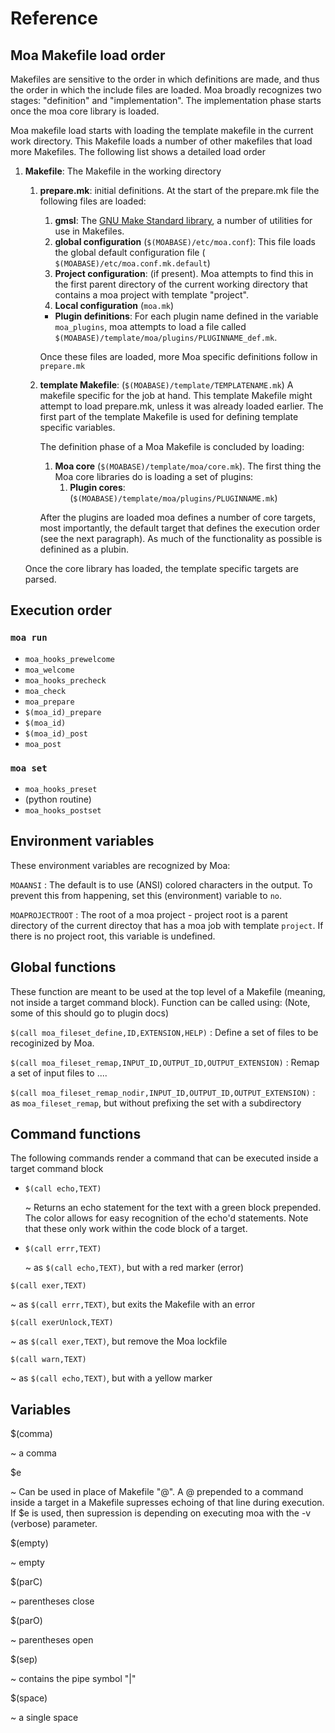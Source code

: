 # Reference

## Moa Makefile load order

Makefiles are sensitive to the order in which definitions are made,
and thus the order in which the include files are loaded. Moa broadly
recognizes two stages: "definition" and "implementation". The
implementation phase starts once the moa core library is
loaded. 

Moa makefile load starts with loading the template makefile in the
current work directory. This Makefile loads a number of other
makefiles that load more Makefiles. The following list shows a
detailed load order

1. **Makefile**: The Makefile in the working directory
    1. **prepare.mk**: initial definitions. At the start of the
        prepare.mk file the following files are loaded:
        
        1. **gmsl**: The
            [GNU Make Standard library](http://gmsl.sourceforge.net/),
            a number of utilities for use in Makefiles.
        1. **global configuration** (`$(MOABASE)/etc/moa.conf`): This
          file loads the global default configuration file (
          `$(MOABASE)/etc/moa.conf.mk.default`)
        1. **Project configuration**: (if present). Moa attempts to
          find this in the first parent directory of the current
          working directory that contains a moa project with template
          "project".
        1. **Local configuration** (`moa.mk`)
        * **Plugin definitions**: For each plugin name defined in the
          variable `moa_plugins`, moa attempts to load a file called
          `$(MOABASE)/template/moa/plugins/PLUGINNAME_def.mk`.
        
        Once these files are loaded, more Moa specific definitions
        follow in `prepare.mk`
        
    1. **template Makefile**: (`$(MOABASE)/template/TEMPLATENAME.mk`) A
        makefile specific for the job at hand. This template Makefile
        might attempt to load prepare.mk, unless it was already loaded
        earlier. The first part of the template Makefile is used for
        defining template specific variables. 
        
        The definition phase of a Moa Makefile is concluded by loading:
        
        1. **Moa core** (`$(MOABASE)/template/moa/core.mk`). The first
          thing the Moa core libraries do is loading a set of plugins:
            1. **Plugin cores**:
              (`$(MOABASE)/template/moa/plugins/PLUGINNAME.mk`)
	      
          After the plugins are loaded moa defines a number of core
          targets, most importantly, the default target that defines
          the execution order (see the next paragraph). As much of the
          functionality as possible is definined as a plubin.
	
	Once the core library has loaded, the template specific
	targets are parsed.
      
## Execution order

### `moa run`

* `moa_hooks_prewelcome`
* `moa_welcome`
* `moa_hooks_precheck`
* `moa_check`
* `moa_prepare`
* `$(moa_id)_prepare`
* `$(moa_id)`
* `$(moa_id)_post`
* `moa_post`

### `moa set`

* `moa_hooks_preset`
* (python routine)
* `moa_hooks_postset`


## Environment variables

These environment variables are recognized by Moa:

`MOAANSI`
:    The default is to use (ANSI) colored characters in the output. To
     prevent this from happening, set this (environment) variable to
     `no`.

`MOAPROJECTROOT`
:    The root of a moa project - project root is a parent directory of
     the current directoy that has a moa job with template
     `project`. If there is no project root, this variable is
     undefined.


## Global functions

These function are meant to be used at the top level of a Makefile
(meaning, not inside a target command block). Function can be called
using: (Note, some of this should go to plugin docs)


`$(call moa_fileset_define,ID,EXTENSION,HELP)`
:    Define a set of files to be recoginized by Moa.

`$(call moa_fileset_remap,INPUT_ID,OUTPUT_ID,OUTPUT_EXTENSION)`
:    Remap a set of input files to ....

`$(call moa_fileset_remap_nodir,INPUT_ID,OUTPUT_ID,OUTPUT_EXTENSION)`
:    as `moa_fileset_remap`, but without prefixing the set with a
     subdirectory

## Command functions

The following commands render a command that can be executed inside
a target command block

* `$(call echo,TEXT)`

  ~ Returns an echo statement for the text with a green block
    prepended. The color allows for easy recognition of the echo'd
    statements. Note that these only work within the code block of a
    target.

- `$(call errr,TEXT)`
  
  ~ as `$(call echo,TEXT)`, but with a red marker (error)

`$(call exer,TEXT)`

  ~ as `$(call errr,TEXT)`, but exits the Makefile with an error

`$(call exerUnlock,TEXT)`

  ~ as `$(call exer,TEXT)`, but remove the Moa lockfile

`$(call warn,TEXT)`

  ~ as `$(call echo,TEXT)`, but with a yellow marker

## Variables

$(comma)

  ~ a comma

$e

  ~ Can be used in place of Makefile "@". A @ prepended to a command
    inside a target in a Makefile supresses echoing of that line
    during execution. If $e is used, then supression is depending on
    executing moa with the -v (verbose) parameter.

$(empty)

  ~ empty

$(parC)

  ~ parentheses close

$(parO)

  ~ parentheses open

$(sep)

  ~ contains the pipe symbol "|"

$(space)

  ~ a single space
